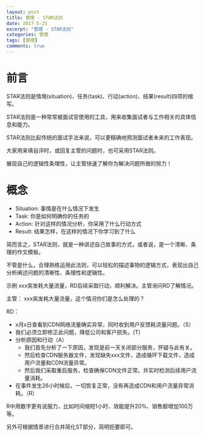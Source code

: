 ```yaml
---
layout: post
title: 管理 - STAR法则
date: 2017-5-25
excerpt: "管理 - STAR法则"
categories: 管理
tags: [管理]
comments: true
---
```




# 前言

STAR法则是情境(situation)、任务(task)、行动(action)、结果(result)四项的缩写。

STAR法则是一种常常被面试官使用的工具，用来收集面试者与工作相关的具体信息和能力。

STAR法则比起传统的面试手法来说，可以更精确地预测面试者未来的工作表现。

大家用来填自评时，或回复主管的问题时，也可采用STAR法则。

展现自己的逻辑性条理性，让主管快速了解你为解决问题所做的努力！

# 概念

- Situation: 事情是在什么情况下发生
- Task: 你是如何明确你的任务的
- Action: 针对这样的情况分析，你采用了什么行动方式
- Result: 结果怎样，在这样的情况下你学习到了什么

简而言之，STAR法则，就是一种讲述自己故事的方式，或者说，是一个清晰、条理的作文模板。

不管是什么，合理熟练运用此法则，可以轻松的描述事物的逻辑方式，表现出自己分析阐述问题的清晰性、条理性和逻辑性。

示例
       xxx突发耗大量流量，RD后续采取行动，顺利解决。主管询问RD了解情况。

主管： xxx突发耗大量流量，这个情况你们是怎么处理的？

RD：

- x月x日查看到CDN网络流量确实异常，同时收到用户反馈耗流量问题。（S）
- 我们必须立即修正此问题，降低公司和客户损失。(T)
- 分析原因和行动（A）
    - 我们首先分析了一下原因，发现是前一天关闭部分服务，怀疑与此有关。
    - 然后检查CDN服务器文件，发现缺失xxx文件，造成循环下载文件，造成用户流量和CDN流量异常。
    - 然后我们采取重启服务，检查确保CDN文件正常。并实时检测后续用户流量消耗。
- 在事件发生26小时候后，一切恢复正常，没有再造成CDN和用户流量异常消耗。（R）    

R中用数字更有说服力，比如时间缩短1小时、效能提升20%、销售额增加100万等。

另外可根据情景进行合并简化ST部分，简明扼要即可。